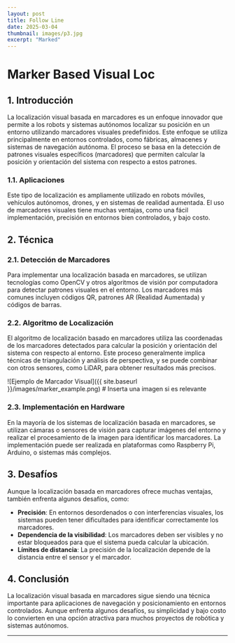 ```yaml
---
layout: post
title: Follow Line
date: 2025-03-04
thumbnail: images/p3.jpg
excerpt: "Marked"
---
```



# Marker Based Visual Loc

## 1. Introducción

La localización visual basada en marcadores es un enfoque innovador que permite a los robots y sistemas autónomos localizar su posición en un entorno utilizando marcadores visuales predefinidos. Este enfoque se utiliza principalmente en entornos controlados, como fábricas, almacenes y sistemas de navegación autónoma. El proceso se basa en la detección de patrones visuales específicos (marcadores) que permiten calcular la posición y orientación del sistema con respecto a estos patrones.

### 1.1. Aplicaciones

Este tipo de localización es ampliamente utilizado en robots móviles, vehículos autónomos, drones, y en sistemas de realidad aumentada. El uso de marcadores visuales tiene muchas ventajas, como una fácil implementación, precisión en entornos bien controlados, y bajo costo.

## 2. Técnica

### 2.1. Detección de Marcadores

Para implementar una localización basada en marcadores, se utilizan tecnologías como OpenCV y otros algoritmos de visión por computadora para detectar patrones visuales en el entorno. Los marcadores más comunes incluyen códigos QR, patrones AR (Realidad Aumentada) y códigos de barras.

### 2.2. Algoritmo de Localización

El algoritmo de localización basado en marcadores utiliza las coordenadas de los marcadores detectados para calcular la posición y orientación del sistema con respecto al entorno. Este proceso generalmente implica técnicas de triangulación y análisis de perspectiva, y se puede combinar con otros sensores, como LiDAR, para obtener resultados más precisos.

![Ejemplo de Marcador Visual]({{ site.baseurl }}/images/marker_example.png)  # Inserta una imagen si es relevante

### 2.3. Implementación en Hardware

En la mayoría de los sistemas de localización basada en marcadores, se utilizan cámaras o sensores de visión para capturar imágenes del entorno y realizar el procesamiento de la imagen para identificar los marcadores. La implementación puede ser realizada en plataformas como Raspberry Pi, Arduino, o sistemas más complejos.

## 3. Desafíos

Aunque la localización basada en marcadores ofrece muchas ventajas, también enfrenta algunos desafíos, como:

- **Precisión**: En entornos desordenados o con interferencias visuales, los sistemas pueden tener dificultades para identificar correctamente los marcadores.
- **Dependencia de la visibilidad**: Los marcadores deben ser visibles y no estar bloqueados para que el sistema pueda calcular la ubicación.
- **Límites de distancia**: La precisión de la localización depende de la distancia entre el sensor y el marcador.

## 4. Conclusión

La localización visual basada en marcadores sigue siendo una técnica importante para aplicaciones de navegación y posicionamiento en entornos controlados. Aunque enfrenta algunos desafíos, su simplicidad y bajo costo lo convierten en una opción atractiva para muchos proyectos de robótica y sistemas autónomos.

---
